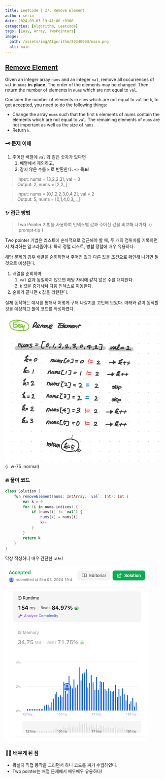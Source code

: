 ```yaml
---
title: LeetCode | 27. Remove Element
author: serin
date: 2024-09-03 19:41:00 +0900
categories: [Algorithm, Leetcode]
tags: [Easy, Array, TwoPointers]
image:
  path: /assets/img/Algorithm/20240903/main.png
  alt: main
---
```


## [Remove Element](https://leetcode.com/problems/remove-element/description)

Given an integer array `nums` and an integer `val`, remove all occurrences of `val` in `nums` **in-place**. The order of the elements may be changed. Then return the number of elements in `nums` which are not equal to `val`.

Consider the number of elements in `nums` which are not equal to `val` be `k`, to get accepted, you need to do the following things:

- Change the array `nums` such that the first `k` elements of nums contain the elements which are not equal to `val`. The remaining elements of `nums` are not important as well as the size of `nums`.
- Return `k`.


### 🗝️ 문제 이해
1. 주어진 배열에 `val` 과 같은 숫자가 있다면
   1. 배열에서 제외하고,
   2. 같지 않은 수를 `k` 로 반환한다. -> 목표!

> Input: nums = [3,2,2,3], val = 3  
> Output: 2, nums = [2,2,_,_]

> Input: nums = [0,1,2,2,3,0,4,2], val = 2  
> Output: 5, nums = [0,1,4,0,3,_,_,_]

### ✨ 접근 방법

> Two Pointer 기법을 사용하여 인덱스별 값과 주어진 값을 비교해 나가자.
{: .prompt-tip }

Two pointer 기법은 리스트에 순차적으로 접근해야 할 때, 두 개의 점위치를 기록하면서 처리하는 알고리즘이다. 특히 정렬 리스트, 병합 정렬에 매우 유용하다.  

해당 문제의 경우 배열을 순회하면서 주어진 값과 다른 값을 조건으로 확인해 나가면 될 것으로 예상된다.

1. 배열을 순회하며
   1. `val` 값과 동일하지 않으면 해당 자리에 같지 않은 수를 대체한다.
   2. `k` 값을 증가시켜 다음 인덱스로 이동한다.
2. 순회가 끝나면 `k` 값을 리턴한다.

실제 동작하는 예시를 통해서 어떻게 구해 나갈지를 고민해 보았다. 아래와 같이 동작할 것을 예상하고 풀이 코드를 작성하였다.

![example](/assets/img/Algorithm/20240903/example.jpeg){: .w-75 .normal}

### 🔥 풀이 코드

```kotlin
class Solution {
    fun removeElement(nums: IntArray, `val`: Int): Int {
        var k = 0
        for (i in nums.indices) {
            if (nums[i] != `val`) {
                nums[k] = nums[i]
                k++
            }
        }
        return k
    }
}
```

막상 작성하니 매우 간단한 코드!

![result](/assets/img/Algorithm/20240903/result.png)

### 🙆‍♀️ 배우게 된 점

- 확실히 직접 동작을 그리면서 하니 코드를 짜기 수월하였다.
- Two pointer는 배열 문제에서 매우매우 유용하다! 
